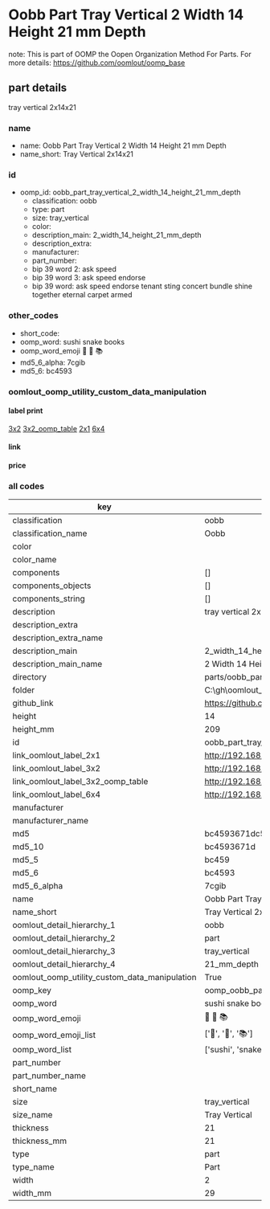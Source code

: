 # Oobb Part Tray Vertical 2 Width 14 Height 21 mm Depth  

note: This is part of OOMP the Oopen Organization Method For Parts. For more details: https://github.com/oomlout/oomp_base

##  part details
  



tray vertical 2x14x21



### name
* name: Oobb Part Tray Vertical 2 Width 14 Height 21 mm Depth
* name_short: Tray Vertical 2x14x21 
### id
* oomp_id: oobb_part_tray_vertical_2_width_14_height_21_mm_depth
  * classification: oobb
  * type: part
  * size: tray_vertical
  * color: 
  * description_main: 2_width_14_height_21_mm_depth
  * description_extra: 
  * manufacturer: 
  * part_number: 
  * bip 39 word 2: ask speed
  * bip 39 word 3: ask speed endorse
  * bip 39 word: ask speed endorse tenant sting concert bundle shine together eternal carpet armed

### other_codes
* short_code: 
* oomp_word: sushi snake books
* oomp_word_emoji :sushi: :snake: :books:
* md5_6_alpha: 7cgib
* md5_6: bc4593






### oomlout_oomp_utility_custom_data_manipulation
#### label print
[3x2](http://192.168.1.245:1112/?label=oomp%207cgib)
[3x2_oomp_table](http://192.168.1.108:1112/?label=oomp%207cgib)
[2x1](http://192.168.1.242:1112/?label=oomp%207cgib)
[6x4](http://192.168.1.55:1112/?label=oomp%207cgib)    

#### link

                              

#### price







### all codes 
| key | value |  
| --- | --- |  
| classification | oobb |  
| classification_name | Oobb |  
| color |  |  
| color_name |  |  
| components | [] |  
| components_objects | [] |  
| components_string | [] |  
| description | tray vertical 2x14x21 |  
| description_extra |  |  
| description_extra_name |  |  
| description_main | 2_width_14_height_21_mm_depth |  
| description_main_name | 2 Width 14 Height 21 mm Depth |  
| directory | parts/oobb_part_tray_vertical_2_width_14_height_21_mm_depth |  
| folder | C:\gh\oomlout_oobb_version_4_generated_parts\parts\oobb_part_tray_vertical_2_width_14_height_21_mm_depth |  
| github_link | https://github.com/oomlout/oomlout_oomp_part_src/tree/main/parts/oobb_part_tray_vertical_2_width_14_height_21_mm_depth |  
| height | 14 |  
| height_mm | 209 |  
| id | oobb_part_tray_vertical_2_width_14_height_21_mm_depth |  
| link_oomlout_label_2x1 | http://192.168.1.242:1112/?label=oomp%207cgib |  
| link_oomlout_label_3x2 | http://192.168.1.245:1112/?label=oomp%207cgib |  
| link_oomlout_label_3x2_oomp_table | http://192.168.1.108:1112/?label=oomp%207cgib |  
| link_oomlout_label_6x4 | http://192.168.1.55:1112/?label=oomp%207cgib |  
| manufacturer |  |  
| manufacturer_name |  |  
| md5 | bc4593671dc5e3c8baeafdf093b4406a |  
| md5_10 | bc4593671d |  
| md5_5 | bc459 |  
| md5_6 | bc4593 |  
| md5_6_alpha | 7cgib |  
| name | Oobb Part Tray Vertical 2 Width 14 Height 21 mm Depth |  
| name_short | Tray Vertical 2x14x21  |  
| oomlout_detail_hierarchy_1 | oobb |  
| oomlout_detail_hierarchy_2 | part |  
| oomlout_detail_hierarchy_3 | tray_vertical |  
| oomlout_detail_hierarchy_4 | 21_mm_depth |  
| oomlout_oomp_utility_custom_data_manipulation | True |  
| oomp_key | oomp_oobb_part_tray_vertical_2_width_14_height_21_mm_depth |  
| oomp_word | sushi snake books |  
| oomp_word_emoji | :sushi: :snake: :books: |  
| oomp_word_emoji_list | [':sushi:', ':snake:', ':books:'] |  
| oomp_word_list | ['sushi', 'snake', 'books'] |  
| part_number |  |  
| part_number_name |  |  
| short_name |  |  
| size | tray_vertical |  
| size_name | Tray Vertical |  
| thickness | 21 |  
| thickness_mm | 21 |  
| type | part |  
| type_name | Part |  
| width | 2 |  
| width_mm | 29 |  
